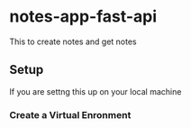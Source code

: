 # notes-app-fast-api
This to create notes and get notes

## Setup 

If you are settng this up on your local machine 

### Create a Virtual Enronment

